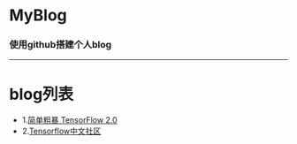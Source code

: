 # MyBlog
### 使用github搭建个人blog

---
# blog列表

- 1.[简单粗暴 TensorFlow 2.0](https://mp.weixin.qq.com/s/1QORwL4L8yU_eUjwkzCUww)
- 2.[Tensorflow中文社区](https://www.tensorflowers.cn/index.php)
